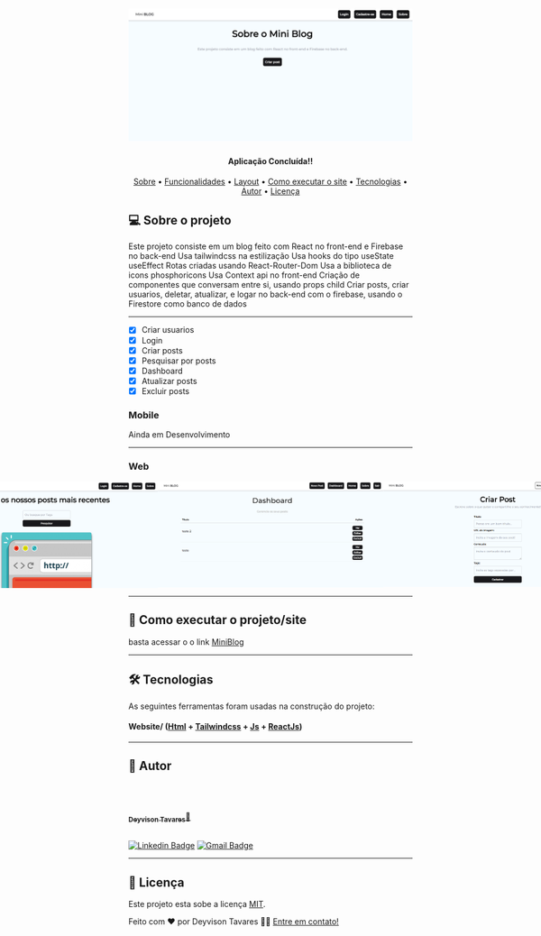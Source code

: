 <h1 align="center">
    <img alt="MiniBlogLogo" src="./src/assets/Logo.png" />
</h1>

<h4 align="center"> 
     Aplicação Concluída!! 	
</h4>

<p align="center">
 <a href="#-sobre-o-projeto">Sobre</a> •
 <a href="#-funcionalidades">Funcionalidades</a> •
 <a href="#-layout">Layout</a> • 
 <a href="#-como-executar-o-projeto">Como executar o site</a> • 
 <a href="#-tecnologias">Tecnologias</a> • 
 <a href="#-autor">Autor</a> • 
 <a href="#user-content--licença">Licença</a>
</p>

## 💻 Sobre o projeto

Este projeto consiste em um blog feito com
React no front-end e Firebase no back-end
Usa tailwindcss na estilização
Usa hooks do tipo useState useEffect
Rotas criadas usando React-Router-Dom
Usa a biblioteca de icons phosphoricons
Usa Context api no front-end
Criação de componentes que conversam
entre si, usando props child
Criar posts, criar usuarios, deletar, atualizar,
e logar no back-end com o firebase, usando
o Firestore como banco de dados

---

- [x] Criar usuarios
- [x] Login
- [x] Criar posts
- [x] Pesquisar por posts
- [x] Dashboard
- [x] Atualizar posts
- [x] Excluir posts

### Mobile

Ainda em Desenvolvimento

---

### Web

<p align="center" style="display: flex; align-items: flex-start; justify-content: center;">
  <img alt="MiniBlog" title="#MiniBlog" src="./src/assets/Web 1.png" width="400px">

  <img alt="MiniBlog" title="#MiniBlog" src="./src/assets/Web 2.png" width="400px">

  <img alt="MiniBlog" title="#MiniBlog" src="./src/assets/Web 3.png" width="400px">
</p>

---

## 🚀 Como executar o projeto/site

basta acessar o o link
[MiniBlog](https://mini-blog-dusky.vercel.app/)

---

## 🛠 Tecnologias

As seguintes ferramentas foram usadas na construção do projeto:

#### **Website**/ ([Html](https://devdocs.io/html//) + [Tailwindcss](https://tailwindcss.com/) + [Js](https://devdocs.io/javascript) + [ReactJs](https://pt-br.reactjs.org/docs/cdn-links.html))

---

## 🦸 Autor

<br/>
<a href="https://github.com/DeyvisonTav">
 <img style="border-radius: 100%;" src="https://avatars.githubusercontent.com/u/101512004?v=4" width="100px;" alt=""/>
 <br />
 <br/>
 <sub><b>Deyvison Tavares</b></sub>🚀</a>
 <br />
 <br />

[![Linkedin Badge](https://img.shields.io/badge/-Deyvison-blue?style=flat-square&logo=Linkedin&logoColor=white&link=https://www.linkedin.com/in/deyvison-tavares/)](https://www.linkedin.com/in/deyvison-tavares/)
[![Gmail Badge](https://img.shields.io/badge/-deyvisontav@gmail.com-c14438?style=flat-square&logo=Gmail&logoColor=white&link=mailto:deyvisontav.com)](mailto:deyvisontav@gmail.com)

---

## 📝 Licença

Este projeto esta sobe a licença [MIT](./LICENSE).

Feito com ❤️ por Deyvison Tavares 👋🏽 [Entre em contato!](https://www.linkedin.com/in/deyvison-tavares/)

